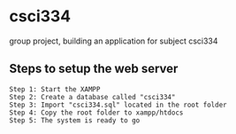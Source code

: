 # csci334
group project, building an application for subject csci334

## Steps to setup the web server
	Step 1: Start the XAMPP
	Step 2: Create a database called "csci334"
	Step 3: Import "csci334.sql" located in the root folder
	Step 4: Copy the root folder to xampp/htdocs
	Step 5: The system is ready to go
